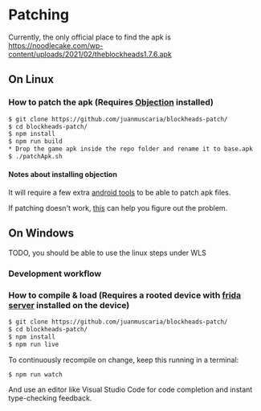 # Patching
Currently, the only official place to find the apk is https://noodlecake.com/wp-content/uploads/2021/02/theblockheads1.7.6.apk
## On Linux
### How to patch the apk (Requires [Objection](https://github.com/sensepost/objection) installed)
```sh
$ git clone https://github.com/juanmuscaria/blockheads-patch/
$ cd blockheads-patch/
$ npm install
$ npm run build
* Drop the game apk inside the repo folder and rename it to base.apk
$ ./patchApk.sh
```
#### Notes about installing objection
It will require a few extra [android tools](https://github.com/sensepost/objection/wiki/Patching-Android-Applications#patching---dependencies) to be able to patch apk files.

If patching doesn't work, [this](https://github.com/sensepost/objection/wiki/Android-APK-Patching#debugging-failed-patches) can help you figure out the problem.

## On Windows
TODO, you should be able to use the linux steps under WLS 

### Development workflow

### How to compile & load (Requires a rooted device with [frida server](https://frida.re/docs/android/) installed on the device)
```sh
$ git clone https://github.com/juanmuscaria/blockheads-patch/
$ cd blockheads-patch/
$ npm install
$ npm run live
```

To continuously recompile on change, keep this running in a terminal:

```sh
$ npm run watch
```

And use an editor like Visual Studio Code for code completion and instant
type-checking feedback.
